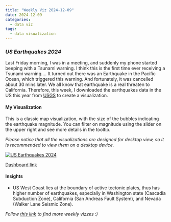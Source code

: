 ```yaml
---
title: "Weekly Viz 2024-12-09"
date: 2024-12-09
categories:
  - data viz
tags:
  - data visualization
---
```


### *US Earthquakes 2024*

Last Friday morning, I was in a meeting, and suddenly my phone started beeping with a Tsunami warning. I think this is the first time ever receiving a Tsunami warning.... It turned out there was an Earthquake in the Pacific Ocean, which triggered this warning. And fortunately, it was cancelled about 30 mins later. We all know that earthquake is a real threaten to California. Therefore, this week, I downloaded the earthquakes data in the US this year from [USGS](https://earthquake.usgs.gov/earthquakes/search/) to create a visualization.  

#### My Visualization

This is a classic map visualization, with the size of the bubbles indicating the earthquake magnitude. You can filter on magnitude using the slider on the upper right and see more details in the tooltip.     

*Please notice that all the visualizations are designed for desktop view, so it is recommended to view them on a desktop device.*  

<div class='tableauPlaceholder' id='viz1733810825155' style='position: relative'>
  <noscript><a href='#'>
    <img alt='US Earthquakes 2024 ' src='https:&#47;&#47;public.tableau.com&#47;static&#47;images&#47;20&#47;20241209USEarthquakes2024&#47;USEarthquakes2024&#47;1_rss.png' style='border: none' />
  </a></noscript>
  <object class='tableauViz'  style='display:none;'>
    <param name='host_url' value='https%3A%2F%2Fpublic.tableau.com%2F' />
    <param name='embed_code_version' value='3' />
    <param name='site_root' value='' />
    <param name='name' value='20241209USEarthquakes2024&#47;USEarthquakes2024' />
    <param name='tabs' value='no' />
    <param name='toolbar' value='yes' />
    <param name='static_image' value='https:&#47;&#47;public.tableau.com&#47;static&#47;images&#47;20&#47;20241209USEarthquakes2024&#47;USEarthquakes2024&#47;1.png' /> 
    <param name='animate_transition' value='yes' />
    <param name='display_static_image' value='yes' />
    <param name='display_spinner' value='yes' />
    <param name='display_overlay' value='yes' />
    <param name='display_count' value='yes' />
    <param name='language' value='en-US' />
    <param name='filter' value='publish=yes' />
  </object></div>   
  <script type='text/javascript'>  
    var divElement = document.getElementById('viz1733810825155');              
    var vizElement = divElement.getElementsByTagName('object')[0];            
    if ( divElement.offsetWidth > 800 ) { vizElement.style.width='800px';vizElement.style.height='627px';} else if ( divElement.offsetWidth > 500 ) { vizElement.style.width='800px';vizElement.style.height='627px';} else { vizElement.style.width='100%';vizElement.style.height='727px';}             
    var scriptElement = document.createElement('script');             
    scriptElement.src = 'https://public.tableau.com/javascripts/api/viz_v1.js';      
    vizElement.parentNode.insertBefore(scriptElement, vizElement);         
  </script>

[Dashboard link](https://public.tableau.com/views/20241209USEarthquakes2024/USEarthquakes2024?:language=en-US&publish=yes&:sid=&:redirect=auth&:display_count=n&:origin=viz_share_link)
  
#### Insights
* US West Coast lies at the boundary of active tectonic plates, thus has higher number of earthquakes, especially in Washington state (Cascadia Subduction Zone), California (San Andreas Fault System), and Nevada (Walker Lane Seismic Zone).  
  
*Follow [this link](https://yudong-94.github.io/personal-website/project/WeeklyViz2024/) to find more weekly vizzes :)*
